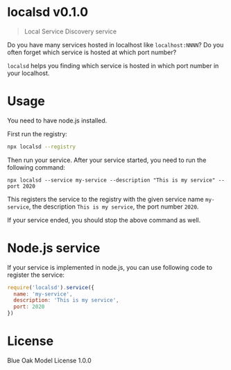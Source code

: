 # localsd v0.1.0

> Local Service Discovery service

Do you have many services hosted in localhost like `localhost:NNNN`? Do you often forget which service is hosted at which port number?

`localsd` helps you finding which service is hosted in which port number in your localhost.

# Usage

You need to have node.js installed.

First run the registry:

```sh
npx localsd --registry
```

Then run your service. After your service started, you need to run the following command:

```
npx localsd --service my-service --description "This is my service" --port 2020
```

This registers the service to the registry with the given service name `my-service`, the description `This is my service`, the port number `2020`.

If your service ended, you should stop the above command as well.

# Node.js service

If your service is implemented in node.js, you can use following code to register the service:

```js
require('localsd').service({
  name: 'my-service',
  description: 'This is my service',
  port: 2020
})
```

# License

Blue Oak Model License 1.0.0
